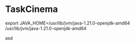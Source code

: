 # TaskCinema


export JAVA_HOME=/usr/lib/jvm/java-1.21.0-openjdk-amd64
/usr/lib/jvm/java-1.21.0-openjdk-amd64

asd